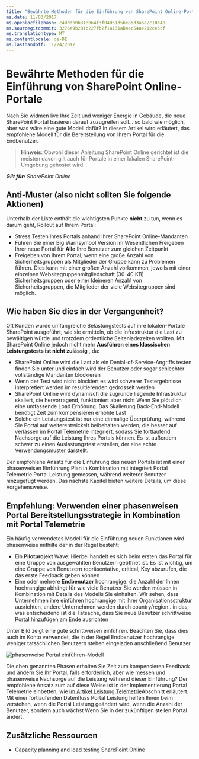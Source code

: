 ```yaml
---
title: "Bewährte Methoden für die Einführung von SharePoint Online-Portale"
ms.date: 11/03/2017
ms.openlocfilehash: c4dddb0b318b64f3f04d51d5be85d3a6e2c10e40
ms.sourcegitcommit: 3276e9b281b227fb2f1a131ab4ac54ae212ce5cf
ms.translationtype: MT
ms.contentlocale: de-DE
ms.lasthandoff: 11/24/2017
---
```

# <a name="best-practices-for-rolling-out-sharepoint-online-portals"></a>Bewährte Methoden für die Einführung von SharePoint Online-Portale

Nach Sie widmen live Ihre Zeit und weniger Energie in Gebäude, die neue SharePoint Portal basieren darauf zuzugreifen soll... so bald wie möglich, aber was wäre eine gute Modell dafür? In diesem Artikel wird erläutert, das empfohlene Modell für die Bereitstellung von Ihrem Portal für die Endbenutzer.

>**Hinweis**: Obwohl dieser Anleitung SharePoint Online gerichtet ist die meisten davon gilt auch für Portale in einer lokalen SharePoint-Umgebung gehostet wird.


_**Gilt für:** SharePoint Online_

## <a name="anti-patterns-in-other-words-dont-do-these-things"></a>Anti-Muster (also nicht sollten Sie folgende Aktionen)
<a name="sectionSectionAntiPatterns"></a> Unterhalb der Liste enthält die wichtigsten Punkte **nicht** zu tun, wenn es darum geht, Rollout auf Ihrem Portal:
- Stress Testen Ihres Portals anhand Ihrer SharePoint Online-Mandanten
- Führen Sie einer Big Warnsymbol Version im Wesentlichen Freigeben Ihrer neue Portal für **Alle** Ihre Benutzer zum gleichen Zeitpunkt
- Freigeben von Ihrem Portal, wenn eine große Anzahl von Sicherheitsgruppen als Mitglieder der Gruppe kann zu Problemen führen. Dies kann mit einer großen Anzahl vorkommen, jeweils mit einer einzelnen Websitegruppenmitgliedschaft (30-40 KB) Sicherheitsgruppen oder einer kleineren Anzahl von Sicherheitsgruppen, die Mitglieder der viele Websitegruppen sind möglich.


## <a name="how-did-you-do-this-in-the-past"></a>Wie haben Sie dies in der Vergangenheit?
<a name="sectionSection0"></a> Oft Kunden wurde umfangreiche Belastungstests auf ihre lokalen-Portale SharePoint ausgeführt, wie sie ermitteln, ob die Infrastruktur die Last zu bewältigen würde und trotzdem ordentliche Seitenladezeiten wollten. Mit SharePoint Online jedoch nicht mehr **Ausführen eines klassischen Leistungstests ist nicht zulässig** , da:
- SharePoint Online wird die Last als ein Denial-of-Service-Angriffs testen finden Sie unter und einfach wird der Benutzer oder sogar schlechter vollständige Mandanten blockieren
- Wenn der Test wird nicht blockiert es wird schwerer Testergebnisse interpretiert werden im resultierenden gedrosselt werden
- SharePoint Online wird dynamisch die zugrunde liegende Infrastruktur skaliert, die hervorragend, funktioniert aber nicht Wenn Sie plötzlich eine umfassende Load Erhöhung. Das Skalierung Back-End-Modell benötigt Zeit zum kompensieren erhöhte Last
- Solche ein Leistungstest ist nur eine einmalige Überprüfung, während Sie Portal auf weiterentwickelt beibehalten werden, die besser auf verlassen im Portal Telemetrie integriert, sodass Sie fortlaufend Nachsorge auf die Leistung Ihres Portals können. Es ist außerdem schwer zu einen Auslastungstest erstellen, der eine echte Verwendungsmuster darstellt.

Der empfohlene Ansatz für die Einführung des neuen Portals ist mit einer phasenweisen Einführung Plan in Kombination mit integriert Portal Telemetrie Portal Leistung gemessen, während weiterer Benutzer hinzugefügt werden. Das nächste Kapitel bieten weitere Details, um diese Vorgehensweise.

## <a name="recommendation-use-a-phased-portal-roll-out-strategy-combined-with-portal-telemetry"></a>Empfehlung: Verwenden einer phasenweisen Portal Bereitstellungsstrategie in Kombination mit Portal Telemetrie
Ein häufig verwendetes Modell für die Einführung neuen Funktionen wird phasenweise mithilfe der in der Regel besteht:
- Ein **Pilotprojekt** Wave: Hierbei handelt es sich beim ersten das Portal für eine Gruppe von ausgewählten Benutzern geöffnet ist. Es ist wichtig, um eine Gruppe von Benutzern repräsentative, critical, Key abzurufen, die das erste Feedback geben können
- Eine oder mehrere **Endbenutzer** hochrangige: die Anzahl der Ihnen hochrangige abhängt für wie viele Benutzer Sie werden müssen in Kombination mit Details des Modells Sie einhalten. Wir sehen, dass Unternehmen ihre einführen hochrangige mit ihrer Organisationsstruktur ausrichten, andere Unternehmen werden durch country/region...in das, was entscheidend ist die Tatsache, dass Sie neue Benutzer schrittweise Portal hinzufügen am Ende ausrichten

Unter Bild zeigt eine gute schrittweisen einführen. Beachten Sie, dass dies auch im Konto verwendet, die in der Regel Endbenutzer hochrangige weniger tatsächlichen Benutzern stehen eingeladen anschließend Benutzer.

![phasenweise Portal einführen-Modell](https://support.content.office.net/en-us/media/0bc14a20-9420-4986-b9b9-fbcd2c6e0fb9.png)

Die oben genannten Phasen erhalten Sie Zeit zum kompensieren Feedback und ändern Sie Ihr Portal, falls erforderlich, aber wie messen und phasenweise Nachsorge auf die Leistung während dieser Einführung? Der empfohlene Ansatz zum auf diese Weise ist in der Implementierung Portal Telemetrie einbetten, wie [im Artikel Leistung Telemetrie](https://msdn.microsoft.com/en-us/pnp_articles/portal-performance#telemetry)Abschnitt erläutert. Mit einer fortlaufenden Datenfluss Portal Leistung helfen Ihnen beim verstehen, wenn die Portal Leistung geändert wird, wenn die Anzahl der Benutzer, sondern auch wächst Wenn Sie in der zukünftigen stellen Portal ändert.

## <a name="additional-resources"></a>Zusätzliche Ressourcen
<a name="bk_addresources"> </a>

- [Capacity planning and load testing SharePoint Online](https://support.office.com/en-us/article/Capacity-planning-and-load-testing-SharePoint-Online-c932bd9b-fb9a-47ab-a330-6979d03688c0?ui=en-US&rs=en-US&ad=US)
